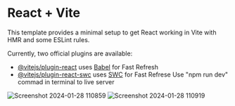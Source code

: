# React + Vite

This template provides a minimal setup to get React working in Vite with HMR and some ESLint rules.

Currently, two official plugins are available:

- [@vitejs/plugin-react](https://github.com/vitejs/vite-plugin-react/blob/main/packages/plugin-react/README.md) uses [Babel](https://babeljs.io/) for Fast Refresh
- [@vitejs/plugin-react-swc](https://github.com/vitejs/vite-plugin-react-swc) uses [SWC](https://swc.rs/) for Fast Refrese
Use "npm run dev" commad in terminal to live server


![Screenshot 2024-01-28 110859](https://github.com/JunaidKhan92Pak/task-1-todo/assets/113337547/bf85bc75-ff00-4420-873d-b1d38ee3a1ba)
![Screenshot 2024-01-28 110919](https://github.com/JunaidKhan92Pak/task-1-todo/assets/113337547/51c0079c-e867-4587-8e27-ba8eee4a8cc2)
